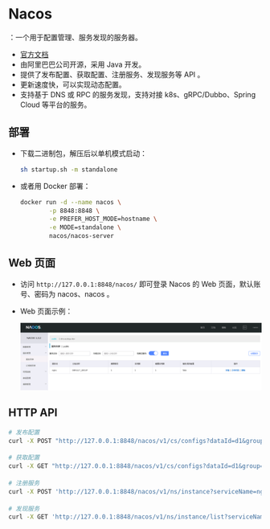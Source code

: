 # Nacos

：一个用于配置管理、服务发现的服务器。
- [官方文档](https://nacos.io/zh-cn/docs/quick-start.html)
- 由阿里巴巴公司开源，采用 Java 开发。
- 提供了发布配置、获取配置、注册服务、发现服务等 API 。
- 更新速度快，可以实现动态配置。
- 支持基于 DNS 或 RPC 的服务发现，支持对接 k8s、gRPC/Dubbo、Spring Cloud 等平台的服务。

## 部署

- 下载二进制包，解压后以单机模式启动：
  ```sh
  sh startup.sh -m standalone
  ```

- 或者用 Docker 部署：
  ```sh
  docker run -d --name nacos \
          -p 8848:8848 \
          -e PREFER_HOST_MODE=hostname \
          -e MODE=standalone \
          nacos/nacos-server
  ```

## Web 页面

- 访问 `http://127.0.0.1:8848/nacos/` 即可登录 Nacos 的 Web 页面，默认账号、密码为 nacos、nacos 。
- Web 页面示例：

  ![](./Nacos.png)


## HTTP API

```sh
# 发布配置
curl -X POST "http://127.0.0.1:8848/nacos/v1/cs/configs?dataId=d1&group=test&content=HelloWorld"

# 获取配置
curl -X GET "http://127.0.0.1:8848/nacos/v1/cs/configs?dataId=d1&group=test"

# 注册服务
curl -X POST 'http://127.0.0.1:8848/nacos/v1/ns/instance?serviceName=nginx&ip=10.0.0.1&port=80'

# 发现服务
curl -X GET 'http://127.0.0.1:8848/nacos/v1/ns/instance/list?serviceName=nginx'
```
